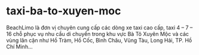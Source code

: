 # taxi-ba-to-xuyen-moc
BeachLimo là đơn vị chuyên cung cấp các dòng xe taxi cao cấp, taxi 4 – 7 – 16 chỗ phục vụ nhu cầu di chuyển trong khu vực Bà Tô Xuyên Mộc và các vùng lân cận như Hồ Tràm, Hồ Cốc, Bình Châu, Vũng Tàu, Long Hải, TP. Hồ Chí Minh...
